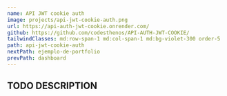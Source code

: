 ```yaml
---
name: API JWT cookie auth
image: projects/api-jwt-cookie-auth.png
url: https://api-auth-jwt-cookie.onrender.com/
github: https://github.com/codesthenos/API-AUTH-JWT-COOKIE/
tailwindClasses: md:row-span-1 md:col-span-1 md:bg-violet-300 order-5
path: api-jwt-cookie-auth
nextPath: ejemplo-de-portfolio
prevPath: dashboard
---
```


## TODO DESCRIPTION

